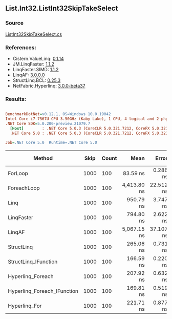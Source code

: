 ﻿## List.Int32.ListInt32SkipTakeSelect

### Source
[ListInt32SkipTakeSelect.cs](../LinqBenchmarks/List/Int32/ListInt32SkipTakeSelect.cs)

### References:
- Cistern.ValueLinq: [0.1.14](https://www.nuget.org/packages/Cistern.ValueLinq/0.1.14)
- JM.LinqFaster: [1.1.2](https://www.nuget.org/packages/JM.LinqFaster/1.1.2)
- LinqFaster.SIMD: [1.1.2](https://www.nuget.org/packages/LinqFaster.SIMD/1.0.3)
- LinqAF: [3.0.0.0](https://www.nuget.org/packages/LinqAF/3.0.0.0)
- StructLinq.BCL: [0.25.3](https://www.nuget.org/packages/StructLinq.BCL/0.25.3)
- NetFabric.Hyperlinq: [3.0.0-beta37](https://www.nuget.org/packages/NetFabric.Hyperlinq/3.0.0-beta37)

### Results:
``` ini

BenchmarkDotNet=v0.12.1, OS=Windows 10.0.19042
Intel Core i7-7567U CPU 3.50GHz (Kaby Lake), 1 CPU, 4 logical and 2 physical cores
.NET Core SDK=5.0.200-preview.21079.7
  [Host]        : .NET Core 5.0.3 (CoreCLR 5.0.321.7212, CoreFX 5.0.321.7212), X64 RyuJIT
  .NET Core 5.0 : .NET Core 5.0.3 (CoreCLR 5.0.321.7212, CoreFX 5.0.321.7212), X64 RyuJIT

Job=.NET Core 5.0  Runtime=.NET Core 5.0  

```
|                      Method | Skip | Count |        Mean |     Error |    StdDev | Ratio | RatioSD |  Gen 0 | Gen 1 | Gen 2 | Allocated |
|---------------------------- |----- |------ |------------:|----------:|----------:|------:|--------:|-------:|------:|------:|----------:|
|                     ForLoop | 1000 |   100 |    83.59 ns |  0.286 ns |  0.254 ns |  1.00 |    0.00 |      - |     - |     - |         - |
|                 ForeachLoop | 1000 |   100 | 4,413.80 ns | 22.512 ns | 19.957 ns | 52.80 |    0.27 | 0.0153 |     - |     - |      40 B |
|                        Linq | 1000 |   100 |   950.79 ns |  3.747 ns |  3.505 ns | 11.37 |    0.06 | 0.0725 |     - |     - |     152 B |
|                  LinqFaster | 1000 |   100 |   794.80 ns |  2.622 ns |  2.190 ns |  9.50 |    0.04 | 0.6533 |     - |     - |    1368 B |
|                      LinqAF | 1000 |   100 | 5,067.15 ns | 37.107 ns | 32.894 ns | 60.62 |    0.45 |      - |     - |     - |         - |
|                  StructLinq | 1000 |   100 |   265.06 ns |  0.731 ns |  0.610 ns |  3.17 |    0.01 | 0.0458 |     - |     - |      96 B |
|        StructLinq_IFunction | 1000 |   100 |   166.59 ns |  0.220 ns |  0.172 ns |  1.99 |    0.01 |      - |     - |     - |         - |
|           Hyperlinq_Foreach | 1000 |   100 |   207.92 ns |  0.632 ns |  0.591 ns |  2.49 |    0.01 |      - |     - |     - |         - |
| Hyperlinq_Foreach_IFunction | 1000 |   100 |   169.81 ns |  0.519 ns |  0.460 ns |  2.03 |    0.01 |      - |     - |     - |         - |
|               Hyperlinq_For | 1000 |   100 |   221.71 ns |  0.877 ns |  0.777 ns |  2.65 |    0.01 |      - |     - |     - |         - |
